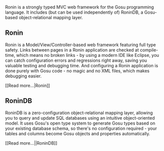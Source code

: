 Ronin is a strongly typed MVC web framework for the Gosu programming language. It includes (but can be used independently of) RoninDB, a Gosu-based object-relational mapping layer.

## Ronin
Ronin is a Model/View/Controller-based web framework featuring full type safety. Links between pages in a Ronin application are checked at compile-time, which means no broken links - by using a modern IDE like Eclipse, you can catch configuration errors and regressions right away, saving you valuable testing and debugging time. And configuring a Ronin application is done purely with Gosu code - no magic and no XML files, which makes debugging easier.

[[Read more...|Ronin]]

## RoninDB
RoninDB is a zero-configuration object-relational mapping layer, allowing you to query and update SQL databases using an intuitive object-oriented model. It uses Gosu's open type system to generate Gosu types based on your existing database schema, so there's no configuration required - your tables and columns become Gosu objects and properties automatically.

[[Read more...||RoninDB]]
